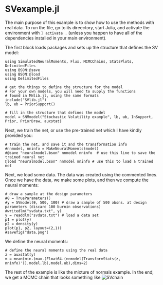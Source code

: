 # SVexample.jl
The main purpose of this example is to show how to use the methods with real data. To run the file, go to its direectory, start Julia, and activate the environment with ```] activate .```  (unless you happen to have all of the dependencies installed in your main environment).

The first block loads packages and sets up the structure that defines the SV model:

```
using SimulatedNeuralMoments, Flux, MCMCChains, StatsPlots, DelimitedFiles
using BSON:@save
using BSON:@load
using DelimitedFiles

# get the things to define the structure for the model
# For your own models, you will need to supply the functions
# found in MNlib.jl, using the same formats
include("SVlib.jl")
lb, ub = PriorSupport()

# fill in the structure that defines the model
model = SNMmodel("Stochastic Volatility example", lb, ub, InSupport, Prior, PriorDraw, auxstat)
```

Next, we train the net, or use the pre-trained net which I have kindly provided you:
```
# train the net, and save it and the transformation info
#nnmodel, nninfo = MakeNeuralMoments(model)
#@save "neuralmodel.bson" nnmodel nninfo  # use this line to save the trained neural net 
@load "neuralmodel.bson" nnmodel nninfo # use this to load a trained net
```
Next, we load some data.  The data was created using the commented lines. Once we have the data, we make some plots, and then we compute the neural
moments:
```
# draw a sample at the design parameters
#θ = TrueParameters()
#y = SVmodel(θ, 500, 100) # draw a sample of 500 obsns. at design parameters (discard 100 burnin observations)
#writedlm("svdata.txt", y)
y = readdlm("svdata.txt") # load a data set
p1 = plot(y)
p2 = density(y)
plot(p1, p2, layout=(2,1))
#savefig("data.png")
```
We define the neural moments:
```
# define the neural moments using the real data
z = auxstat(y)
m = mean(min.(max.(Float64.(nnmodel(TransformStats(z, nninfo)')),model.lb),model.ub),dims=2)
```

The rest of the example is like the mixture of normals example. In the end, we get a MCMC
chain that looks something like
![SVchain](https://github.com/mcreel/SimulatedNeuralMoments.jl/blob/main/examples/SV/chain.png)



